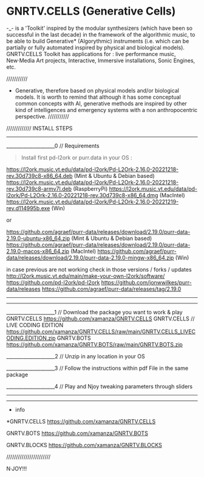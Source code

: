 # GNRTV.CELLS (Generative Cells)
-_-
is a 'Toolkit' inspired by the modular synthesizers (which have been so successful in the last decade) 
in the framework of the algorithmic music, to be able to build Generative* (Algorythmic) instruments 
(i.e. which can be partially or fully automated inspired by physical and biological models).
GNRTV.CELLS Toolkit has applications for :
live performance music, New·Media Art projects, Interactive, Immersive installations, Sonic Engines, etc.


///////////
* Generative, therefore based on physical models and/or biological models. 
It is worth to remind that although it has some conceptual common concepts with AI, 
generative methods are inspired by other kind of intelligences 
and emergency systems with a non anthropocentric perspective.
///////////






/////////////
INSTALL STEPS
_________
____________________0 // Requirements

> Install first pd-l2ork or purr.data in your OS :

https://l2ork.music.vt.edu/data/pd-l2ork/Pd-L2Ork-2.16.0-20221218-rev.30d739c8-x86_64.deb (Mint & Ubuntu & Debian based)
https://l2ork.music.vt.edu/data/pd-l2ork/Pd-L2Ork-2.16.0-20221218-rev.30d739c8-armv7l.deb (RaspberryPi)
https://l2ork.music.vt.edu/data/pd-l2ork/Pd-L2Ork-2.16.0-20221218-rev.30d739c8-x86_64.dmg (MacIntel)
https://l2ork.music.vt.edu/data/pd-l2ork/Pd-L2Ork-2.16.0-20221219-rev.d114995b.exe (Win)

or

https://github.com/agraef/purr-data/releases/download/2.19.0/purr-data-2.19.0-ubuntu-x86_64.zip (Mint & Ubuntu & Debian based)
https://github.com/agraef/purr-data/releases/download/2.19.0/purr-data-2.19.0-macos-x86_64.zip (MacIntel)
https://github.com/agraef/purr-data/releases/download/2.19.0/purr-data-2.19.0-mingw-x86_64.zip (Win)


in case previous are not working check in those versions / forks / updates
http://l2ork.music.vt.edu/main/make-your-own-l2ork/software/
https://github.com/pd-l2ork/pd-l2ork
https://github.com/jonwwilkes/purr-data/releases
https://github.com/agraef/purr-data/releases/tag/2.19.0

___
_________
____________________1 // Download the package you want to work & play
GNRTV.CELLS https://github.com/xamanza/GNRTV.CELLS
GNRTV.CELLS // LIVE CODING EDITION  https://github.com/xamanza/GNRTV.CELLS/raw/main/GNRTV.CELLS_LIVECODING.EDITION.zip
GNRTV.BOTS  https://github.com/xamanza/GNRTV.BOTS/raw/main/GNRTV.BOTS.zip


____________________2 // Unzip in any location in your OS

____________________3 // Follow the instructions within pdf File in the same package

____________________4 // Play and Njoy tweaking parameters through sliders




_________
____________________
+ info 

*GNRTV.CELLS 
https://github.com/xamanza/GNRTV.CELLS

GNRTV.BOTS
https://github.com/xamanza/GNRTV.BOTS

GNRTV.BLOCKS
https://github.com/xamanza/GNRTV.BLOCKS

///////////////////////


N·JOY!!!
